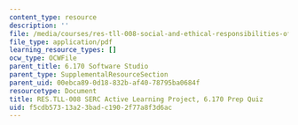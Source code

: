 ```yaml
---
content_type: resource
description: ''
file: /media/courses/res-tll-008-social-and-ethical-responsibilities-of-computing-serc-fall-2021/f5cdb57313a23badc1902f77a8f3d6ac_MITRESTLL-008F21-6170quiz.pdf
file_type: application/pdf
learning_resource_types: []
ocw_type: OCWFile
parent_title: 6.170 Software Studio
parent_type: SupplementalResourceSection
parent_uid: 00ebca89-0d18-832b-af40-78795ba0684f
resourcetype: Document
title: RES.TLL-008 SERC Active Learning Project, 6.170 Prep Quiz
uid: f5cdb573-13a2-3bad-c190-2f77a8f3d6ac
---
```


